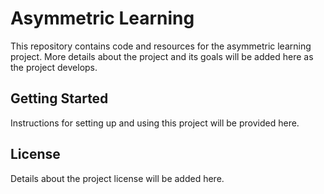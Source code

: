 # Asymmetric Learning

This repository contains code and resources for the asymmetric learning project. More details about the project and its goals will be added here as the project develops.

## Getting Started

Instructions for setting up and using this project will be provided here.

## License

Details about the project license will be added here. 